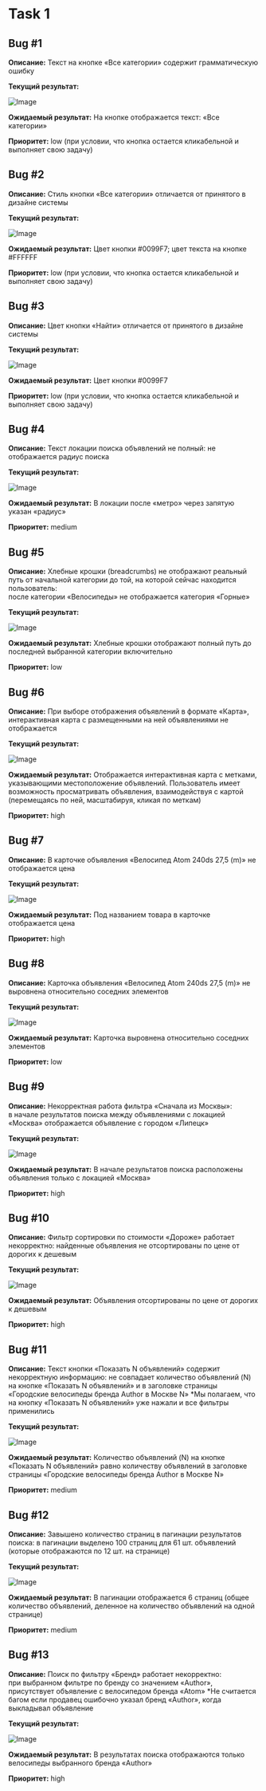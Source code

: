 # Task 1

## Bug #1

**Описание:**
Текст на кнопке «Все категории» содержит грамматическую ошибку

**Текущий результат:**

![Image](media/image1.png)  

**Ожидаемый результат:**
На кнопке отображается текст: «Все категории»

**Приоритет:**
low (при условии, что кнопка остается кликабельной и выполняет свою задачу)

## Bug #2

**Описание:**
Стиль кнопки «Все категории» отличается от принятого в дизайне системы

**Текущий результат:**

![Image](media/image2.png)  

**Ожидаемый результат:**
Цвет кнопки  #0099F7; цвет текста на кнопке #FFFFFF

**Приоритет:**
low (при условии, что кнопка остается кликабельной и выполняет свою задачу)

## Bug #3

**Описание:**
Цвет кнопки «Найти» отличается от принятого в дизайне системы

**Текущий результат:**

![Image](media/image3.png)  

**Ожидаемый результат:**
Цвет кнопки  #0099F7

**Приоритет:**
low (при условии, что кнопка остается кликабельной и выполняет свою задачу)

## Bug #4

**Описание:**
Текст локации поиска объявлений не полный: не отображается радиус поиска

**Текущий результат:**

![Image](media/image4.png)  

**Ожидаемый результат:**
В локации после «метро» через запятую указан «радиус»

**Приоритет:**
medium

## Bug #5

**Описание:**
Хлебные крошки (breadcrumbs) не отображают реальный путь 
от начальной категории до той, на которой сейчас находится пользователь:  
после категории «Велосипеды»  не отображается категория «Горные»

**Текущий результат:**

![Image](media/image5.png)  

**Ожидаемый результат:**
Хлебные крошки отображают полный путь до последней выбранной категории включительно

**Приоритет:**
low

## Bug #6

**Описание:**
При выборе отображения объявлений в формате «Карта»,  
интерактивная карта с размещенными на ней объявлениями не отображается 

**Текущий результат:**

![Image](media/image6.png)  

**Ожидаемый результат:**
Отображается интерактивная карта с метками, указывающими местоположение объявлений. 
Пользователь имеет возможность просматривать объявления, взаимодействуя с картой 
(перемещаясь по ней, масштабируя, кликая по меткам)

**Приоритет:**
high

## Bug #7

**Описание:**
В карточке объявления «Велосипед Atom 240ds 27,5 (m)» не отображается цена

**Текущий результат:**

![Image](media/image7.png)  

**Ожидаемый результат:**
Под названием товара в карточке отображается цена

**Приоритет:**
high

## Bug #8

**Описание:**
Карточка объявления «Велосипед Atom 240ds 27,5 (m)» не выровнена относительно соседних элементов

**Текущий результат:**

![Image](media/image8.png)  

**Ожидаемый результат:**
Карточка выровнена относительно соседних элементов

**Приоритет:**
low

## Bug #9

**Описание:**
Некорректная работа фильтра «Сначала из Москвы»:  
в начале результатов поиска между объявлениями с локацией «Москва» 
отображается объявление с городом «Липецк»

**Текущий результат:**

![Image](media/image9.png)  

**Ожидаемый результат:**
В начале результатов поиска расположены объявления только с локацией «Москва»

**Приоритет:**
high

## Bug #10

**Описание:**
Фильтр сортировки по стоимости «Дороже» работает некорректно: 
найденные объявления не отсортированы по цене от дорогих к дешевым

**Текущий результат:**

![Image](media/image10.png)  

**Ожидаемый результат:**
Объявления отсортированы по цене от дорогих к дешевым

**Приоритет:**
high

## Bug #11

**Описание:**
Текст кнопки «Показать N объявлений» содержит некорректную информацию: 
не совпадает количество объявлений (N) на кнопке «Показать N объявлений» 
и в заголовке страницы «Городские велосипеды бренда Author в Москве N» 
*Мы полагаем, что на кнопку «Показать N объявлений» уже нажали и все фильтры применились

**Текущий результат:**

![Image](media/image11.png)  

**Ожидаемый результат:**
Количество объявлений (N) на кнопке «Показать N объявлений» 
равно количеству объявлений в заголовке страницы «Городские велосипеды бренда Author в Москве N»

**Приоритет:**
medium

## Bug #12

**Описание:**
Завышено количество страниц в пагинации результатов поиска: 
в пагинации выделено 100 страниц для 61 шт. объявлений (которые отображаются по 12 шт. на странице)

**Текущий результат:**

![Image](media/image12.png)  

**Ожидаемый результат:**
В пагинации отображается 6 страниц 
(общее количество объявлений, деленное на количество объявлений на одной странице)

**Приоритет:**
medium

## Bug #13

**Описание:**
Поиск по фильтру «Бренд» работает некорректно:  
при выбранном фильтре по бренду со значением «Author», присутствует объявление с велосипедом бренда «Atom»
*Не считается багом если продавец ошибочно указал бренд «Author», когда выкладывал объявление

**Текущий результат:**

![Image](media/image13.png)  

**Ожидаемый результат:**
В результатах поиска отображаются только велосипеды выбранного бренда «Author»

**Приоритет:**
high